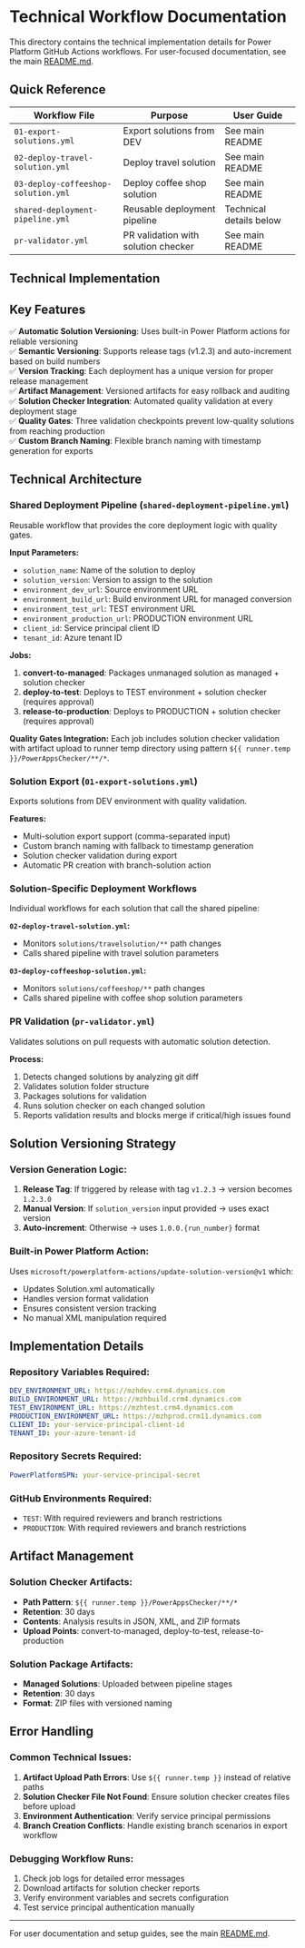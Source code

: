 # Technical Workflow Documentation

This directory contains the technical implementation details for Power Platform GitHub Actions workflows. For user-focused documentation, see the main [README.md](../../README.md).

## Quick Reference

| Workflow File | Purpose | User Guide |
|---------------|---------|------------|
| `01-export-solutions.yml` | Export solutions from DEV | See main README |
| `02-deploy-travel-solution.yml` | Deploy travel solution | See main README |  
| `03-deploy-coffeeshop-solution.yml` | Deploy coffee shop solution | See main README |
| `shared-deployment-pipeline.yml` | Reusable deployment pipeline | Technical details below |
| `pr-validator.yml` | PR validation with solution checker | See main README |

## Technical Implementation

## Key Features

✅ **Automatic Solution Versioning**: Uses built-in Power Platform actions for reliable versioning  
✅ **Semantic Versioning**: Supports release tags (v1.2.3) and auto-increment based on build numbers  
✅ **Version Tracking**: Each deployment has a unique version for proper release management  
✅ **Artifact Management**: Versioned artifacts for easy rollback and auditing  
✅ **Solution Checker Integration**: Automated quality validation at every deployment stage  
✅ **Quality Gates**: Three validation checkpoints prevent low-quality solutions from reaching production  
✅ **Custom Branch Naming**: Flexible branch naming with timestamp generation for exports

## Technical Architecture

### Shared Deployment Pipeline (`shared-deployment-pipeline.yml`)
Reusable workflow that provides the core deployment logic with quality gates.

**Input Parameters:**
- `solution_name`: Name of the solution to deploy
- `solution_version`: Version to assign to the solution  
- `environment_dev_url`: Source environment URL
- `environment_build_url`: Build environment URL for managed conversion
- `environment_test_url`: TEST environment URL
- `environment_production_url`: PRODUCTION environment URL
- `client_id`: Service principal client ID
- `tenant_id`: Azure tenant ID

**Jobs:**
1. **convert-to-managed**: Packages unmanaged solution as managed + solution checker
2. **deploy-to-test**: Deploys to TEST environment + solution checker (requires approval)
3. **release-to-production**: Deploys to PRODUCTION + solution checker (requires approval)

**Quality Gates Integration:**
Each job includes solution checker validation with artifact upload to runner temp directory using pattern `${{ runner.temp }}/PowerAppsChecker/**/*`.

### Solution Export (`01-export-solutions.yml`)  
Exports solutions from DEV environment with quality validation.

**Features:**
- Multi-solution export support (comma-separated input)
- Custom branch naming with fallback to timestamp generation
- Solution checker validation during export
- Automatic PR creation with branch-solution action

### Solution-Specific Deployment Workflows
Individual workflows for each solution that call the shared pipeline:

**`02-deploy-travel-solution.yml`:**
- Monitors `solutions/travelsolution/**` path changes
- Calls shared pipeline with travel solution parameters

**`03-deploy-coffeeshop-solution.yml`:**  
- Monitors `solutions/coffeeshop/**` path changes
- Calls shared pipeline with coffee shop solution parameters

### PR Validation (`pr-validator.yml`)
Validates solutions on pull requests with automatic solution detection.

**Process:**
1. Detects changed solutions by analyzing git diff
2. Validates solution folder structure
3. Packages solutions for validation
4. Runs solution checker on each changed solution
5. Reports validation results and blocks merge if critical/high issues found

## Solution Versioning Strategy

### Version Generation Logic:
1. **Release Tag**: If triggered by release with tag `v1.2.3` → version becomes `1.2.3.0`
2. **Manual Version**: If `solution_version` input provided → uses exact version
3. **Auto-increment**: Otherwise → uses `1.0.0.{run_number}` format

### Built-in Power Platform Action:
Uses `microsoft/powerplatform-actions/update-solution-version@v1` which:
- Updates Solution.xml automatically
- Handles version format validation
- Ensures consistent version tracking
- No manual XML manipulation required

## Implementation Details

### Repository Variables Required:
```yaml
DEV_ENVIRONMENT_URL: https://mzhdev.crm4.dynamics.com
BUILD_ENVIRONMENT_URL: https://mzhbuild.crm4.dynamics.com  
TEST_ENVIRONMENT_URL: https://mzhtest.crm4.dynamics.com
PRODUCTION_ENVIRONMENT_URL: https://mzhprod.crm11.dynamics.com
CLIENT_ID: your-service-principal-client-id
TENANT_ID: your-azure-tenant-id
```

### Repository Secrets Required:
```yaml
PowerPlatformSPN: your-service-principal-secret
```

### GitHub Environments Required:
- `TEST`: With required reviewers and branch restrictions
- `PRODUCTION`: With required reviewers and branch restrictions

## Artifact Management

### Solution Checker Artifacts:
- **Path Pattern**: `${{ runner.temp }}/PowerAppsChecker/**/*`
- **Retention**: 30 days
- **Contents**: Analysis results in JSON, XML, and ZIP formats
- **Upload Points**: convert-to-managed, deploy-to-test, release-to-production

### Solution Package Artifacts:
- **Managed Solutions**: Uploaded between pipeline stages
- **Retention**: 30 days  
- **Format**: ZIP files with versioned naming

## Error Handling

### Common Technical Issues:
1. **Artifact Upload Path Errors**: Use `${{ runner.temp }}` instead of relative paths
2. **Solution Checker File Not Found**: Ensure solution checker creates files before upload
3. **Environment Authentication**: Verify service principal permissions
4. **Branch Creation Conflicts**: Handle existing branch scenarios in export workflow

### Debugging Workflow Runs:
1. Check job logs for detailed error messages
2. Download artifacts for solution checker reports
3. Verify environment variables and secrets configuration
4. Test service principal authentication manually

---
For user documentation and setup guides, see the main [README.md](../../README.md).
